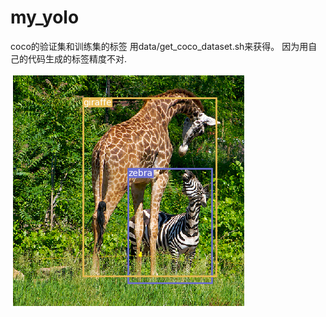 # my_yolo

coco的验证集和训练集的标签 用data/get_coco_dataset.sh来获得。
因为用自己的代码生成的标签精度不对.

![image](https://github.com/ZHUXUHAN/my_yolo/blob/master/assets/giraffe.png)